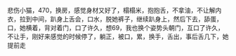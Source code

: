 悲伤小猫，470，换房，感觉身材又好了，榻榻米，抱抱舌，不拿油，不让解内衣，拉到中间，趴身上舌会，口水，脱她裤子，继续趴身上，然后下去，舔蛋，口，她横着，背对着门，口了许久，想69，我也换个姿势头朝门，互口了许久，不让手，刚好来感觉的时候停了，躺正，被口，累，换手，舌出，事后舌几下，她提前走